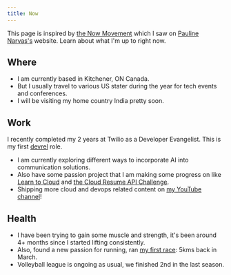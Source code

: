 ```yaml
---
title: Now
---
```


This page is inspired by [the Now Movement](https://sive.rs/nowff) which I saw on [Pauline Narvas's](https://www.paulinenarvas.com/now) website. Learn about what I'm up to right now.

## Where

- I am currently based in Kitchener, ON Canada.
- But I usually travel to various US stater during the year for tech events and conferences.
- I will be visiting my home country India pretty soon.

## Work

I recently completed my 2 years at Twilio as a Developer Evangelist. This is my first [devrel](https://www.whatisdevrel.com/) role.

- I am currently exploring different ways to incorporate AI into communication solutions.
- Also have some passion project that I am making some progress on like [Learn to Cloud](https://learntocloud.guide/) and [the Cloud Resume API Challenge](https://cloudresumeapi.dev/).
- Shipping more cloud and devops related content on [my YouTube channel](https://youtube.com/@rishabincloud)!

## Health

- I have been trying to gain some muscle and strength, it's been around 4+ months since I started lifting consistently.
- Also, found a new passion for running, ran [my first race](https://www.instagram.com/p/C5gKHjFAuZD/?img_index=1): 5kms back in March.
- Volleyball league is ongoing as usual, we finished 2nd in the last season.
